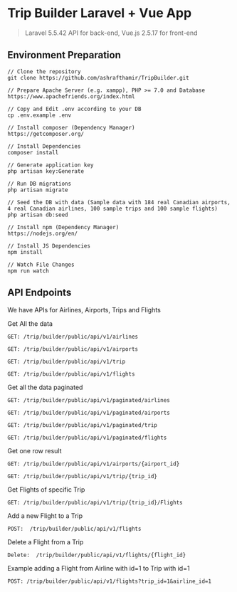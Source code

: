 # Trip Builder Laravel + Vue App

> Laravel 5.5.42 API for back-end, Vue.js 2.5.17 for front-end

## Environment Preparation
```
// Clone the repository
git clone https://github.com/ashrafthamir/TripBuilder.git

// Prepare Apache Server (e.g. xampp), PHP >= 7.0 and Database
https://www.apachefriends.org/index.html

// Copy and Edit .env according to your DB
cp .env.example .env

// Install composer (Dependency Manager)
https://getcomposer.org/

// Install Dependencies
composer install

// Generate application key
php artisan key:Generate

// Run DB migrations
php artisan migrate

// Seed the DB with data (Sample data with 184 real Canadian airports, 4 real Canadian airlines, 100 sample trips and 100 sample flights)
php artisan db:seed

// Install npm (Dependency Manager)
https://nodejs.org/en/

// Install JS Dependencies
npm install

// Watch File Changes
npm run watch
```
## API Endpoints

We have APIs for Airlines, Airports, Trips and Flights

Get All the data
```
GET: /trip/builder/public/api/v1/airlines

GET: /trip/builder/public/api/v1/airports

GET: /trip/builder/public/api/v1/trip

GET: /trip/builder/public/api/v1/flights
```

Get all the data paginated
```
GET: /trip/builder/public/api/v1/paginated/airlines

GET: /trip/builder/public/api/v1/paginated/airports

GET: /trip/builder/public/api/v1/paginated/trip

GET: /trip/builder/public/api/v1/paginated/flights
```

Get one row result
```
GET: /trip/builder/public/api/v1/airports/{airport_id}

GET: /trip/builder/public/api/v1/trip/{trip_id}
```

Get Flights of specific Trip
```
GET: /trip/builder/public/api/v1/trip/{trip_id}/Flights
```

Add a new Flight to a Trip
```
POST:  /trip/builder/public/api/v1/flights
```

Delete a Flight from a Trip
```
Delete:  /trip/builder/public/api/v1/flights/{flight_id}
```

Example adding a Flight from Airline with id=1 to Trip with id=1
```
POST: /trip/builder/public/api/v1/flights?trip_id=1&airline_id=1
```
